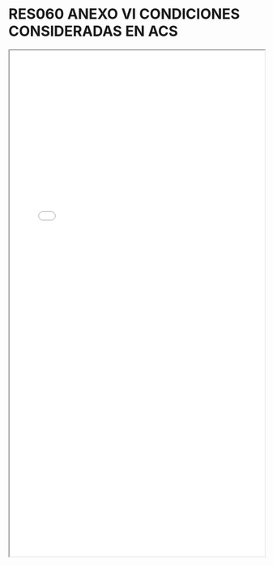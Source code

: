 # RES060 ANEXO VI CONDICIONES CONSIDERADAS EN ACS

<iframe src="../RES060 ANEXO VI CONDICIONES CONSIDERADAS EN ACS.pdf" width="100%" height="1000px"></iframe>
